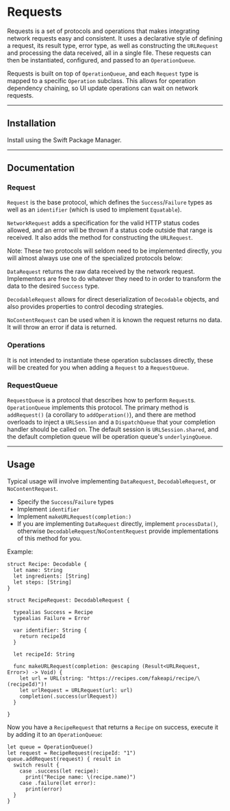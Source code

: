 # Requests

Requests is a set of protocols and operations that makes integrating network requests easy and consistent. It uses a declarative style of defining a request, its result type, error type, as well as constructing the `URLRequest` and processing the data received, all in a single file. These requests can then be instantiated, configured, and passed to an `OperationQueue`.

Requests is built on top of `OperationQueue`, and each `Request` type is mapped to a specific `Operation` subclass. This allows for operation dependency chaining, so UI update operations can wait on network requests.

---

## Installation

Install using the Swift Package Manager.

---

## Documentation

### Request

`Request` is the base protocol, which defines the `Success`/`Failure` types as well as an `identifier` (which is used to implement `Equatable`).

`NetworkRequest` adds a specification for the valid HTTP status codes allowed, and an error will be thrown if a status code outside that range is received. It also adds the method for constructing the `URLRequest`.

Note: These two protocols will seldom need to be implemented directly, you will almost always use one of the specialized protocols below:

`DataRequest` returns the raw data received by the network request. Implementors are free to do whatever they need to in order to transform the data to the desired `Success` type.

`DecodableRequest` allows for direct deserialization of `Decodable` objects, and also provides properties to control decoding strategies.

`NoContentRequest` can be used when it is known the request returns no data. It will throw an error if data is returned.

### Operations

It is not intended to instantiate these operation subclasses directly, these will be created for you when adding a `Request` to a `RequestQueue`.

### RequestQueue

`RequestQueue` is a protocol that describes how to perform `Request`s. `OperationQueue` implements this protocol. The primary method is `addRequest()` (a corollary to `addOperation()`), and there are method overloads to inject a `URLSession` and a `DispatchQueue` that your completion handler should be called on. The default session is `URLSession.shared`, and the default completion queue will be operation queue's `underlyingQueue`.

---

## Usage

Typical usage will involve implementing `DataRequest`, `DecodableRequest`, or `NoContentRequest`. 

* Specify the `Success`/`Failure` types
* Implement `identifier`
* Implement `makeURLRequest(completion:)`
* If you are implementing `DataRequest` directly, implement `processData()`, otherwise `DecodableRequest`/`NoContentRequest` provide implementations of this method for you.

Example:

	struct Recipe: Decodable {
	  let name: String
	  let ingredients: [String]
	  let steps: [String]
	}
	
	struct RecipeRequest: DecodableRequest {
	  
	  typealias Success = Recipe
	  typealias Failure = Error
	  
	  var identifier: String {
	    return recipeId
	  }
	  
	  let recipeId: String
	  
	  func makeURLRequest(completion: @escaping (Result<URLRequest, Error>) -> Void) {
	    let url = URL(string: "https://recipes.com/fakeapi/recipe/\(recipeId)")!
	    let urlRequest = URLRequest(url: url)
	    completion(.success(urlRequest))
	  }
	  
	}

Now you have a `RecipeRequest` that returns a `Recipe` on success, execute it by adding it to an `OperationQueue`:

	let queue = OperationQueue()
	let request = RecipeRequest(recipeId: "1")
	queue.addRequest(request) { result in
	  switch result {
	    case .success(let recipe):
	  	  print("Recipe name: \(recipe.name)")
	    case .failure(let error):
	      print(error)
	  }
	}

